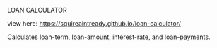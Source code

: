 LOAN CALCULATOR

view here: https://squireaintready.github.io/loan-calculator/

Calculates loan-term, loan-amount, interest-rate, and loan-payments.

